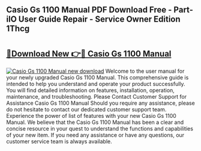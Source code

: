 ## Casio Gs 1100 Manual PDF Download Free - Part-ilO User Guide Repair - Service Owner Edition 1Thcg

# <h2><a href="http://bc21623.oget.top/?id=Casio+Gs+1100+Manual">🔗Download New 👉🔴 Casio Gs 1100 Manual</a></h2>

[![Casio Gs 1100 Manual new download](https://i.imgur.com/5g1atiW.png)](http://bc21623.oget.top/?id=Casio+Gs+1100+Manual)
Welcome to the user manual for your newly upgraded Casio Gs 1100 Manual. This comprehensive guide is intended to help you understand and operate your product successfully. You will find detailed information on features, installation, operation, maintenance, and troubleshooting. Please Contact Customer Support for Assistance Casio Gs 1100 Manual Should you require any assistance, please do not hesitate to contact our dedicated customer support team. Experience the power of list of features with your new Casio Gs 1100 Manual. We believe that the Casio Gs 1100 Manual has been a clear and concise resource in your quest to understand the functions and capabilities of your new item. If you need any assistance or have any questions, our customer service team is always available.
